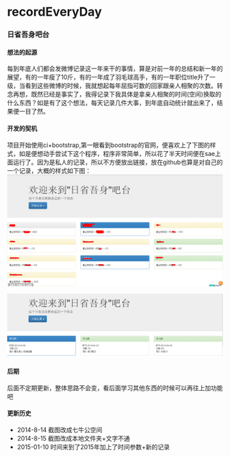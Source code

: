recordEveryDay
==============

### **日省吾身吧台**

#### **想法的起源**

  每到年底人们都会发微博记录这一年来干的事情，算是对前一年的总结和新一年的展望，有的一年瘦了10斤，有的一年成了羽毛球高手，有的一年职位title升了一级，当看到这些微博的时候，我就想起每年屈指可数的回家跟亲人相聚的次数。转念再想，既然已经是事实了，我得记录下我具体是拿亲人相聚的时间(空间)换取的什么东西？如是有了这个想法，每天记录几件大事，到年底自动统计就出来了，结果便一目了然。
  
#### **开发的契机**

  项目开始使用ci+bootstrap,第一眼看到bootstrap的官网，便喜欢上了下图的样式，如是便想动手尝试下这个程序，程序非常简单，所以花了半天时间便在sae上面运行了。因为是私人的记录，所以不方便放出链接，放在github也算是对自己的一个记录，大概的样式如下图：
  ![网站截图][1]

  ![网站截图][2]

#### **后期**

后面不定期更新，整体思路不会变，看后面学习其他东西的时候可以再往上加功能吧


[1]: ./pic/jietu1.jpg
[2]: ./pic/jietu2.jpg


#### **更新历史**

* 2014-8-14 截图改成七牛公空间
* 2014-8-15 截图改成本地文件夹+文字不通
* 2015-01-10 时间来到了2015年加上了时间参数+新的记录